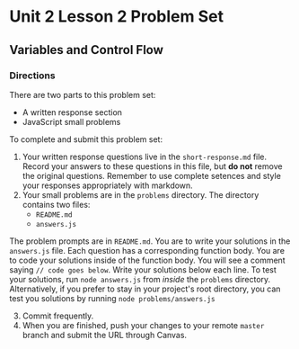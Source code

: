 # Unit 2 Lesson 2 Problem Set
## Variables and Control Flow

### Directions
There are two parts to this problem set:
   * A written response section
   * JavaScript small problems

To complete and submit this problem set:
1. Your written response questions live in the `short-response.md` file. Record your answers to these questions in this file, but **do not** remove the original questions. Remember to use complete setences and style your responses appropriately with markdown.
2. Your small problems are in the `problems` directory. The directory contains two files:
   * `README.md`
   * `answers.js`
   
The problem prompts are in `README.md`. You are to write your solutions in the `answers.js` file. Each question has a corresponding function body. You are to code your solutions inside of the function body. You will see a comment saying `// code goes below`. Write your solutions below each line. To test your solutions, run `node answers.js` from *inside* the `problems` directory. Alternatively, if you prefer to stay in your project's root directory, you can test you solutions by running `node problems/answers.js`
  
3. Commit frequently.
4. When you are finished, push your changes to your remote `master` branch and submit the URL through Canvas.
